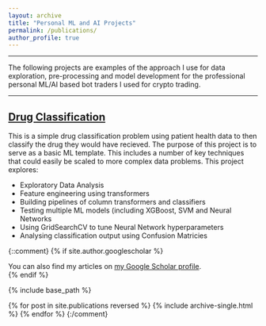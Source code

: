 ```yaml
---
layout: archive
title: "Personal ML and AI Projects"
permalink: /publications/
author_profile: true
---
```

_________________________________
The following projects are examples of the approach I use for data exploration, pre-processing and model development for the professional personal ML/AI based bot traders I used for crypto trading.
_________________________________

## [Drug Classification](https://github.com/saiksridhar/saiksridhar.github.io/blob/master/Drug_Classifiation/MLP%20with%20Keras%20Practice%202.ipynb)
This is a simple drug classification problem using patient health data to then classify the drug they would have recieved. The purpose of this project is to serve as a basic ML template. This includes a number of key techniques that could easily be scaled to more complex data problems. This project explores:

- Exploratory Data Analysis
- Feature engineering using transformers
- Building pipelines of column transformers and classifiers
- Testing multiple ML models (including XGBoost, SVM and Neural Networks
- Using GridSearchCV to tune Neural Network hyperparameters
- Analysing classification output using Confusion Matricies

{::comment}
{% if site.author.googlescholar %}
  <div class="wordwrap">You can also find my articles on <a href="{{site.author.googlescholar}}">my Google Scholar profile</a>.</div>
{% endif %}

{% include base_path %}

{% for post in site.publications reversed %}
  {% include archive-single.html %}
{% endfor %}
{:/comment}
